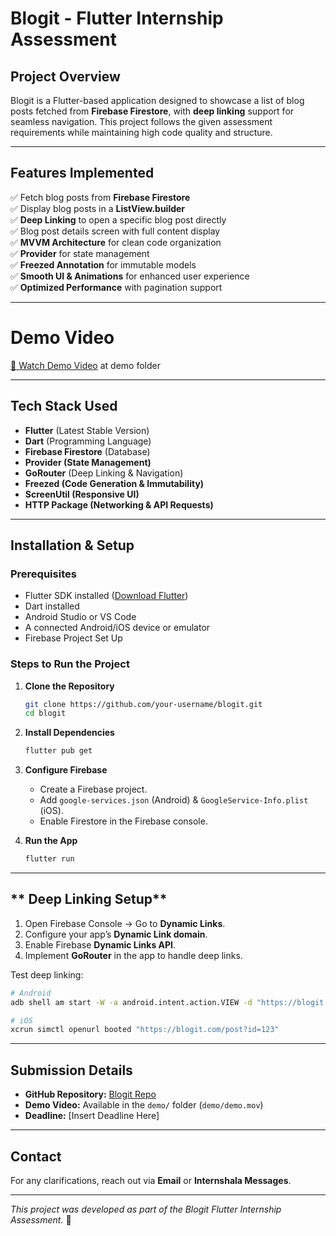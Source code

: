 # **Blogit - Flutter Internship Assessment**  

## **Project Overview**  
Blogit is a Flutter-based application designed to showcase a list of blog posts fetched from **Firebase Firestore**, with **deep linking** support for seamless navigation. This project follows the given assessment requirements while maintaining high code quality and structure.  

---

## **Features Implemented**  
✅ Fetch blog posts from **Firebase Firestore**  
✅ Display blog posts in a **ListView.builder**  
✅ **Deep Linking** to open a specific blog post directly  
✅ Blog post details screen with full content display  
✅ **MVVM Architecture** for clean code organization  
✅ **Provider** for state management  
✅ **Freezed Annotation** for immutable models  
✅ **Smooth UI & Animations** for enhanced user experience  
✅ **Optimized Performance** with pagination support  

---


# Demo Video  
[🎥 Watch Demo Video](demo/demo.mov)
at demo folder

---

## **Tech Stack Used**  
- **Flutter** (Latest Stable Version)  
- **Dart** (Programming Language)  
- **Firebase Firestore** (Database)  
- **Provider (State Management)**  
- **GoRouter** (Deep Linking & Navigation)  
- **Freezed (Code Generation & Immutability)**  
- **ScreenUtil (Responsive UI)**  
- **HTTP Package (Networking & API Requests)**  

---

## **Installation & Setup**  

### **Prerequisites**  
- Flutter SDK installed ([Download Flutter](https://flutter.dev/docs/get-started/install))  
- Dart installed  
- Android Studio or VS Code  
- A connected Android/iOS device or emulator  
- Firebase Project Set Up  

### **Steps to Run the Project**  

1. **Clone the Repository**  
   ```sh
   git clone https://github.com/your-username/blogit.git  
   cd blogit  
   ```  
2. **Install Dependencies**  
   ```sh
   flutter pub get  
   ```  
3. **Configure Firebase**  
   - Create a Firebase project.  
   - Add `google-services.json` (Android) & `GoogleService-Info.plist` (iOS).  
   - Enable Firestore in the Firebase console.  

4. **Run the App**  
   ```sh
   flutter run  
   ```  

---

## ** Deep Linking Setup**  

1. Open Firebase Console → Go to **Dynamic Links**.  
2. Configure your app’s **Dynamic Link domain**.  
3. Enable Firebase **Dynamic Links API**.  
4. Implement **GoRouter** in the app to handle deep links.  

Test deep linking:  

```sh
# Android  
adb shell am start -W -a android.intent.action.VIEW -d "https://blogit.com/post?id=123" your.package.name  

# iOS  
xcrun simctl openurl booted "https://blogit.com/post?id=123"  
```  

---

## **Submission Details**  
- **GitHub Repository:** [Blogit Repo](https://github.com/your-username/blogit)  
- **Demo Video:** Available in the `demo/` folder (`demo/demo.mov`)  
- **Deadline:** [Insert Deadline Here]  

---

## **Contact**  
For any clarifications, reach out via **Email** or **Internshala Messages**.  

---  

_This project was developed as part of the Blogit Flutter Internship Assessment._ 🚀  
